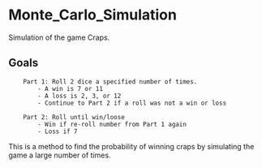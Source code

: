 # Monte_Carlo_Simulation
 Simulation of the game Craps.

## Goals

```
    Part 1: Roll 2 dice a specified number of times.
        - A win is 7 or 11
        - A loss is 2, 3, or 12
        - Continue to Part 2 if a roll was not a win or loss
    
    Part 2: Roll until win/loose
        - Win if re-roll number from Part 1 again
        - Loss if 7
```

This is a method to find the probability of winning craps by simulating the game a large number of times.